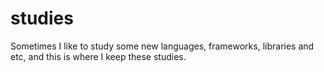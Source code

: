 # studies
Sometimes I like to study some new languages, frameworks, libraries and etc, and this is where I keep these studies.
